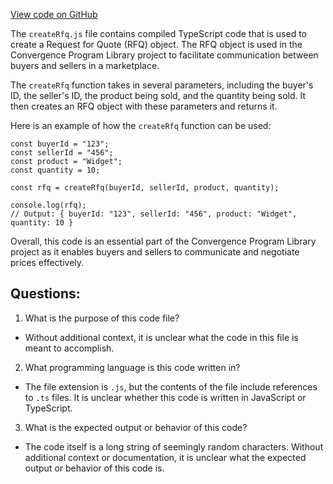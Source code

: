 [View code on GitHub](https://github.com/convergence-rfq/convergence-program-library/rfq/js/generated/instructions/createRfq.js.map)

The `createRfq.js` file contains compiled TypeScript code that is used to create a Request for Quote (RFQ) object. The RFQ object is used in the Convergence Program Library project to facilitate communication between buyers and sellers in a marketplace. 

The `createRfq` function takes in several parameters, including the buyer's ID, the seller's ID, the product being sold, and the quantity being sold. It then creates an RFQ object with these parameters and returns it. 

Here is an example of how the `createRfq` function can be used:

```
const buyerId = "123";
const sellerId = "456";
const product = "Widget";
const quantity = 10;

const rfq = createRfq(buyerId, sellerId, product, quantity);

console.log(rfq);
// Output: { buyerId: "123", sellerId: "456", product: "Widget", quantity: 10 }
```

Overall, this code is an essential part of the Convergence Program Library project as it enables buyers and sellers to communicate and negotiate prices effectively.
## Questions: 
 1. What is the purpose of this code file?
- Without additional context, it is unclear what the code in this file is meant to accomplish.

2. What programming language is this code written in?
- The file extension is `.js`, but the contents of the file include references to `.ts` files. It is unclear whether this code is written in JavaScript or TypeScript.

3. What is the expected output or behavior of this code?
- The code itself is a long string of seemingly random characters. Without additional context or documentation, it is unclear what the expected output or behavior of this code is.
